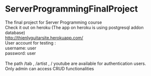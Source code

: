 # ServerProgrammingFinalProject <br>
The final project for Server Programming course<br>
Check it out on heroku (The app on heroku is using postgresql addon database) <br>
http://thienlyguitarsite.herokuapp.com/<br>
User account for testing : <br>
username: user <br>
password: user <br>
<br>
The path /tab , /artist , / youtube are available for authentication users. <br>
Only admin can access CRUD functionalities <br>

